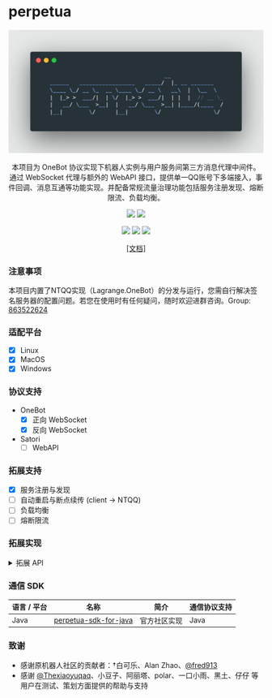 # perpetua

<p align="center">
  <img src="./docs/icon.png" alt="icon"/>
</p>

<p align="center">
    本项目为 OneBot 协议实现下机器人实例与用户服务间第三方消息代理中间件。通过 WebSocket 代理与额外的 WebAPI 接口，提供单一QQ账号下多端接入，事件回调、消息互通等功能实现。并配备常规流量治理功能包括服务注册发现、熔断限流、负载均衡。
</p>

<p align="center">
    <a alt="Protocol" href="https://github.com/botuniverse/onebot-11"><image src="https://img.shields.io/badge/OneBot-v11-green"></image></a>
    <a alt="NTQQ" href="https://github.com/LagrangeDev/Lagrange.Core"><image src="https://img.shields.io/badge/Lagrange-OneBot-blue"></image></a>
</p>

<p align="center">
   <a alt="License" href="https://www.gnu.org/licenses/agpl-3.0.en.html"><image src="https://img.shields.io/badge/license-AGPLv3-4EB1BA.svg"></image></a>
   <a alt="Release" href="https://github.com/IUnlimit/lagrange-go-distributed/releases"><image src="https://img.shields.io/github/release/IUnlimit/lagrange-go-distributed.svg"></image></a>
   <a alt="Actions" href="https://github.com/IUnlimit/perpetua/actions"><image src="https://github.com/IUnlimit/perpetua/workflows/CI/badge.svg"></image></a>
</p>

<p align="center">
   <a href="https://iunlimit.github.io/perpetua/">[文档]</a>
</p>

### 注意事项

本项目内置了NTQQ实现（Lagrange.OneBot）的分发与运行，您需自行解决签名服务器的配置问题。若您在使用时有任何疑问，随时欢迎进群咨询。Group: [863522624](https://qm.qq.com/cgi-bin/qm/qr?k=Xby1-vbC43Hgv4TXd8LcI889zEhwkq_a&jump_from=webapi&authKey=SmcLCk3eBSQyC0ylq9CiwTafuDk7ls+5QrNDB2//hjTZY6sCTdCz/RKzRwVRrN4J)

### 适配平台

- [x] Linux
- [x] MacOS
- [x] Windows

### 协议支持

- OneBot
  - [x] 正向 WebSocket
  - [x] 反向 WebSocket
- Satori
  - [ ] WebAPI

### 拓展支持

- [x] 服务注册与发现
- [ ] 自动重启与断点续传 (client -> NTQQ)
- [ ] 负载均衡
- [ ] 熔断限流

### 拓展实现

<details>

<summary>拓展 API</summary>

| API                          | 功能                                                                                                                      |
|------------------------------|-------------------------------------------------------------------------------------------------------------------------|
| get_ws_port                  | [获取分配的ws端口](https://iunlimit.github.io/perpetua/#/zh-cn/user/enhance-api?id=get_ws_port-获取分配的ws端口)                      |
| get_online_clients           | [获取当前在线客户端列表](https://iunlimit.github.io/perpetua/#/zh-cn/user/enhance-api?id=get_online_clients-获取当前在线客户端列表)           |
| set_restart                  | [重启 OneBot 实现](https://iunlimit.github.io/perpetua/#/zh-cn/user/enhance-api?id=set_restart-重启-onebot-实现)                |
| set_client_name              | [设置当前客户端名称](https://iunlimit.github.io/perpetua/#/zh-cn/user/enhance-api?id=set_client_name-设置当前客户端名称)                  |
| send_broadcast_data          | [发送客户端广播数据](https://iunlimit.github.io/perpetua/#/zh-cn/user/enhance-api?id=send_broadcast_data-发送客户端广播数据)              |
| send_broadcast_data_callback | [发送客户端广播数据回调](https://iunlimit.github.io/perpetua/#/zh-cn/user/enhance-api?id=send_broadcast_data_callback-发送客户端广播数据回调) |

[获取分配的ws端口]: #
[获取当前在线客户端列表]: #
[重启 OneBot 实现]: #
[设置当前客户端名称]: #
[发送客户端广播数据]: #
[发送客户端广播数据回调]: #

</details>

### 通信 SDK

| 语言 / 平台 | 名称                                                                         | 简介     | 通信协议支持 |
|---------|----------------------------------------------------------------------------|--------|--------|
| Java    | [perpetua-sdk-for-java](https://github.com/IUnlimit/perpetua-sdk-for-java) | 官方社区实现 | Java   |


### 致谢
- 感谢原机器人社区的贡献者：†白可乐、Alan Zhao、[@fred913](https://github.com/fred913)
- 感谢 [@Thexiaoyuqaq](https://github.com/Thexiaoyuqaq)、小豆子、阿丽塔、polar、一口小雨、黑土、仔仔 等用户在测试、策划方面提供的帮助与支持
